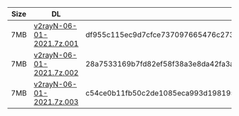 |    Size   |     DL  | sha512sum |
|  ---  |  ---  |  ---  |
| 7MB | [v2rayN-06-01-2021.7z.001](https://cdn.jsdelivr.net/gh/googleians/v2rayN@main/v2rayN-06-01-2021.7z.001) | df955c115ec9d7cfce737097665476c273716068cac5219f42ed49f86cb2a216299438f3c7744e2388102bc64db54976f5a833ba667b50cd4a0926fa2d9a69a4 |
| 7MB | [v2rayN-06-01-2021.7z.002](https://cdn.jsdelivr.net/gh/googleians/v2rayN@main/v2rayN-06-01-2021.7z.002) | 28a7533169b7fd82ef58f38a3e8da42fa3a4ed92f37137332b6e5f7696662e63b03d0a3f72de3e467aec009169c0c9d1e638f0fb0d92f0b4abb4fb380e6b8f41 |
| 7MB | [v2rayN-06-01-2021.7z.003](https://cdn.jsdelivr.net/gh/googleians/v2rayN@main/v2rayN-06-01-2021.7z.003) | c54ce0b11fb50c2de1085eca993d198195d61a368e9501c76f12c2a5166b251a75cc863b52c2487f06cc3600bdf8ad60bfdaedfa2ce1d5d8de935598d7f4c82f |
